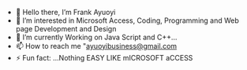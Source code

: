 - 👋 Hello there, I’m Frank Ayuoyi
- 👀 I’m interested in Microsoft Access, Coding, Programming and Web page Development and Design
- 🌱 I’m currently Working on Java Script and C++...
- 📫 How to reach me "ayuoyibusiness@gmail.com
- ⚡ Fun fact: ...Nothing EASY LIKE mICROSOFT aCCESS



<!---
Frankayuoyi/Frankayuoyi is a ✨ special ✨ repository because its `README.md` (this file) appears on your GitHub profile.
You can click the Preview link to take a look at your changes.
--->
